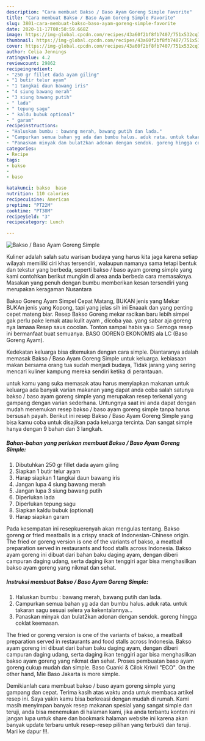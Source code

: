 ```yaml
---
description: "Cara membuat Bakso / Baso Ayam Goreng Simple Favorite"
title: "Cara membuat Bakso / Baso Ayam Goreng Simple Favorite"
slug: 3801-cara-membuat-bakso-baso-ayam-goreng-simple-favorite
date: 2020-11-17T08:50:59.668Z
image: https://img-global.cpcdn.com/recipes/43a60f2bf8fb7407/751x532cq70/bakso-baso-ayam-goreng-simple-foto-resep-utama.jpg
thumbnail: https://img-global.cpcdn.com/recipes/43a60f2bf8fb7407/751x532cq70/bakso-baso-ayam-goreng-simple-foto-resep-utama.jpg
cover: https://img-global.cpcdn.com/recipes/43a60f2bf8fb7407/751x532cq70/bakso-baso-ayam-goreng-simple-foto-resep-utama.jpg
author: Celia Jennings
ratingvalue: 4.2
reviewcount: 29862
recipeingredient:
- "250 gr fillet dada ayam giling"
- "1 butir telur ayam"
- "1 tangkai daun bawang iris"
- "4 siung bawang merah"
- "3 siung bawang putih"
- " lada"
- " tepung sagu"
- " kaldu bubuk optional"
- " garam"
recipeinstructions:
- "Haluskan bumbu : bawang merah, bawang putih dan lada."
- "Campurkan semua bahan yg ada dan bumbu halus. aduk rata. untuk takaran sagu sesuai selera ya kekentalannya..."
- "Panaskan minyak dan bulat2kan adonan dengan sendok. goreng hingga coklat keemasan."
categories:
- Recipe
tags:
- bakso
- 
- baso

katakunci: bakso  baso 
nutrition: 110 calories
recipecuisine: American
preptime: "PT22M"
cooktime: "PT38M"
recipeyield: "3"
recipecategory: Lunch

---
```



![Bakso / Baso Ayam Goreng Simple](https://img-global.cpcdn.com/recipes/43a60f2bf8fb7407/751x532cq70/bakso-baso-ayam-goreng-simple-foto-resep-utama.jpg)

Kuliner adalah salah satu warisan budaya yang harus kita jaga karena setiap wilayah memiliki ciri khas tersendiri, walaupun namanya sama tetapi bentuk dan tekstur yang berbeda, seperti bakso / baso ayam goreng simple yang kami contohkan berikut mungkin di area anda berbeda cara memasaknya. Masakan yang penuh dengan bumbu memberikan kesan tersendiri yang merupakan keragaman Nusantara

Bakso Goreng Ayam Simpel Cepat Matang, BUKAN jenis yang Mekar BUKAn jenis yang Kopong, tapi yang jelas sih ini Enaaak dan yang penting cepet mateng biar. Resep Bakso Goreng mekar racikan baru lebih simpel gak perlu pake lemak atau kulit ayam , dicoba yaa. yang sabar aja goreng nya lamaaa Resep saus cocolan. Tonton sampai habis ya☺ Semoga resep ini bermanfaat buat semuanya. BASO GORENG EKONOMIS ala LC (Baso Goreng Ayam).

Kedekatan keluarga bisa ditemukan dengan cara simple. Diantaranya adalah memasak Bakso / Baso Ayam Goreng Simple untuk keluarga. kebiasaan makan bersama orang tua sudah menjadi budaya, Tidak jarang yang sering mencari kuliner kampung mereka sendiri ketika di perantauan.

untuk kamu yang suka memasak atau harus menyiapkan makanan untuk keluarga ada banyak varian makanan yang dapat anda coba salah satunya bakso / baso ayam goreng simple yang merupakan resep terkenal yang gampang dengan varian sederhana. Untungnya saat ini anda dapat dengan mudah menemukan resep bakso / baso ayam goreng simple tanpa harus bersusah payah.
Berikut ini resep Bakso / Baso Ayam Goreng Simple yang bisa kamu coba untuk disajikan pada keluarga tercinta. Dan sangat simple hanya dengan 9 bahan dan 3 langkah.


<!--inarticleads1-->

##### Bahan-bahan yang perlukan membuat Bakso / Baso Ayam Goreng Simple:

1. Dibutuhkan 250 gr fillet dada ayam giling
1. Siapkan 1 butir telur ayam
1. Harap siapkan 1 tangkai daun bawang iris
1. Jangan lupa 4 siung bawang merah
1. Jangan lupa 3 siung bawang putih
1. Diperlukan  lada
1. Diperlukan  tepung sagu
1. Siapkan  kaldu bubuk (optional)
1. Harap siapkan  garam


Pada kesempatan ini resepkuerenyah akan mengulas tentang. Bakso goreng or fried meatballs is a crispy snack of Indonesian-Chinese origin. The fried or goreng version is one of the variants of bakso, a meatball preparation served in restaurants and food stalls across Indonesia. Bakso ayam goreng ini dibuat dari bahan baku daging ayam, dengan diberi campuran daging udang, serta daging ikan tenggiri agar bisa menghasilkan bakso ayam goreng yang nikmat dan sehat. 

<!--inarticleads2-->

##### Instruksi membuat  Bakso / Baso Ayam Goreng Simple:

1. Haluskan bumbu : bawang merah, bawang putih dan lada.
1. Campurkan semua bahan yg ada dan bumbu halus. aduk rata. untuk takaran sagu sesuai selera ya kekentalannya...
1. Panaskan minyak dan bulat2kan adonan dengan sendok. goreng hingga coklat keemasan.


The fried or goreng version is one of the variants of bakso, a meatball preparation served in restaurants and food stalls across Indonesia. Bakso ayam goreng ini dibuat dari bahan baku daging ayam, dengan diberi campuran daging udang, serta daging ikan tenggiri agar bisa menghasilkan bakso ayam goreng yang nikmat dan sehat. Proses pembuatan baso ayam goreng cukup mudah dan simple. Baso Cuanki &amp; Cilok Kriwil &#34;ECO&#34;. On the other hand, Mie Baso Jakarta is more simple. 

Demikianlah cara membuat bakso / baso ayam goreng simple yang gampang dan cepat. Terima kasih atas waktu anda untuk membaca artikel resep ini. Saya yakin kamu bisa berkreasi dengan mudah di rumah. Kami masih menyimpan banyak resep makanan spesial yang sangat simple dan teruji, anda bisa menemukan di halaman kami, jika anda terbantu konten ini jangan lupa untuk share dan bookmark halaman website ini karena akan banyak update terbaru untuk resep-resep pilihan yang terbukti dan teruji. Mari ke dapur !!!. 

